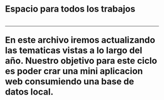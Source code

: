 <h1>Espacio para todos los trabajos<h1>
  <hr>
<p>En este archivo iremos actualizando las tematicas vistas a lo largo del año. Nuestro objetivo para este ciclo es poder crar una mini aplicacion web consumiendo una base de datos local.</p>
